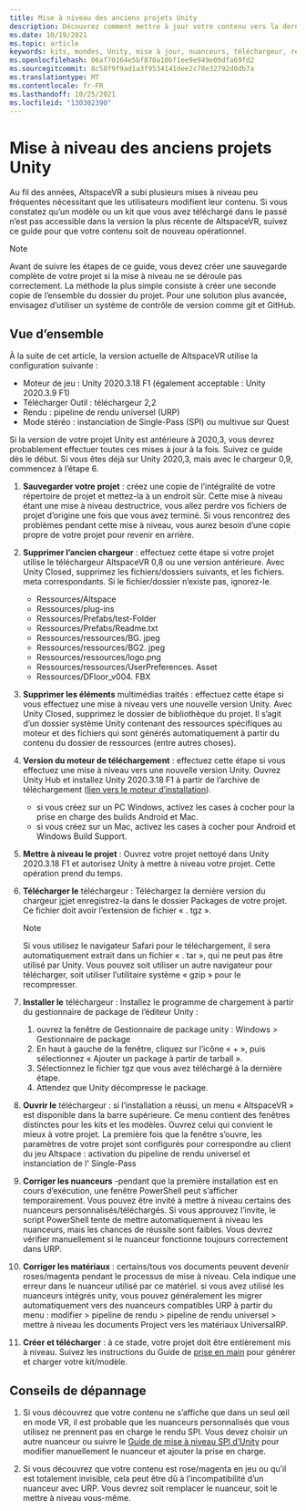 ```yaml
---
title: Mise à niveau des anciens projets Unity
description: Découvrez comment mettre à jour votre contenu vers la dernière version d’Unity.
ms.date: 10/19/2021
ms.topic: article
keywords: kits, mondes, Unity, mise à jour, nuanceurs, téléchargeur, résolution des problèmes
ms.openlocfilehash: 06af70164e5bf870a10bf1ee9e949e09dfa69fd2
ms.sourcegitcommit: 8c58f9f9ad1a3f9534141dee2c78e32792d0db7a
ms.translationtype: MT
ms.contentlocale: fr-FR
ms.lasthandoff: 10/25/2021
ms.locfileid: "130302390"
---
```

<a name="upgrading-old-unity-projects"></a>Mise à niveau des anciens projets Unity
=============================

Au fil des années, AltspaceVR a subi plusieurs mises à niveau peu fréquentes nécessitant que les utilisateurs modifient leur contenu. Si vous constatez qu’un modèle ou un kit que vous avez téléchargé dans le passé n’est pas accessible dans la version la plus récente de AltspaceVR, suivez ce guide pour que votre contenu soit de nouveau opérationnel.

> [!NOTE]
> Avant de suivre les étapes de ce guide, vous devez créer une sauvegarde complète de votre projet si la mise à niveau ne se déroule pas correctement. La méthode la plus simple consiste à créer une seconde copie de l’ensemble du dossier du projet. Pour une solution plus avancée, envisagez d’utiliser un système de contrôle de version comme git et GitHub.

<a name="overview"></a>Vue d’ensemble
---------

À la suite de cet article, la version actuelle de AltspaceVR utilise la configuration suivante :

* Moteur de jeu : Unity 2020.3.18 F1 (également acceptable : Unity 2020.3.9 F1)
* Télécharger Outil : téléchargeur 2,2
* Rendu : pipeline de rendu universel (URP)
* Mode stéréo : instanciation de Single-Pass (SPI) ou multivue sur Quest

Si la version de votre projet Unity est antérieure à 2020,3, vous devrez probablement effectuer toutes ces mises à jour à la fois. Suivez ce guide dès le début. Si vous êtes déjà sur Unity 2020,3, mais avec le chargeur 0,9, commencez à l’étape 6.

1. **Sauvegarder votre projet** : créez une copie de l’intégralité de votre répertoire de projet et mettez-la à un endroit sûr. Cette mise à niveau étant une mise à niveau destructrice, vous allez perdre vos fichiers de projet d’origine une fois que vous avez terminé.
    Si vous rencontrez des problèmes pendant cette mise à niveau, vous aurez besoin d’une copie propre de votre projet pour revenir en arrière.

2. **Supprimer l’ancien chargeur** : effectuez cette étape si votre projet utilise le téléchargeur AltspaceVR 0,8 ou une version antérieure. Avec Unity Closed, supprimez les fichiers/dossiers suivants, et les fichiers. meta correspondants. Si le fichier/dossier n’existe pas, ignorez-le.

    * Ressources/Altspace
    * Ressources/plug-ins
    * Ressources/Prefabs/test-Folder
    * Ressources/Prefabs/Readme.txt
    * Ressources/ressources/BG. jpeg
    * Ressources/ressources/BG2. jpeg
    * Ressources/ressources/logo.png
    * Ressources/ressources/UserPreferences. Asset
    * Ressources/DFloor_v004. FBX

3. **Supprimer les éléments** multimédias traités : effectuez cette étape si vous effectuez une mise à niveau vers une nouvelle version Unity. Avec Unity Closed, supprimez le dossier de bibliothèque du projet. Il s’agit d’un dossier système Unity contenant des ressources spécifiques au moteur et des fichiers qui sont générés automatiquement à partir du contenu du dossier de ressources (entre autres choses).

4. **Version du moteur de téléchargement** : effectuez cette étape si vous effectuez une mise à niveau vers une nouvelle version Unity. Ouvrez Unity Hub et installez Unity 2020.3.18 F1 à partir de l’archive de téléchargement ([lien vers le moteur d’installation](unityhub://2020.3.18f1/a7d1c678663c)).
    * si vous créez sur un PC Windows, activez les cases à cocher pour la prise en charge des builds Android et Mac.
    * si vous créez sur un Mac, activez les cases à cocher pour Android et Windows Build Support.

5. **Mettre à niveau le projet** : Ouvrez votre projet nettoyé dans Unity 2020.3.18 F1 et autorisez Unity à mettre à niveau votre projet.
    Cette opération prend du temps.

6. **Télécharger le** téléchargeur : Téléchargez la dernière version du chargeur [ici](https://aka.ms/AvrUrpUploader)et enregistrez-la dans le dossier Packages de votre projet. Ce fichier doit avoir l’extension de fichier « . tgz ».
    > [!NOTE]
    > Si vous utilisez le navigateur Safari pour le téléchargement, il sera automatiquement extrait dans un fichier « . tar », qui ne peut pas être utilisé par Unity. Vous pouvez soit utiliser un autre navigateur pour télécharger, soit utiliser l’utilitaire système « gzip » pour le recompresser.
    
7. **Installer le** téléchargeur : Installez le programme de chargement à partir du gestionnaire de package de l’éditeur Unity :
    1. ouvrez la fenêtre de Gestionnaire de package unity : Windows > Gestionnaire de package
    2. En haut à gauche de la fenêtre, cliquez sur l’icône « + », puis sélectionnez « Ajouter un package à partir de tarball ».
    3. Sélectionnez le fichier tgz que vous avez téléchargé à la dernière étape.
    4. Attendez que Unity décompresse le package.

8. **Ouvrir le** téléchargeur : si l’installation a réussi, un menu « AltspaceVR » est disponible dans la barre supérieure.
    Ce menu contient des fenêtres distinctes pour les kits et les modèles. Ouvrez celui qui convient le mieux à votre projet.
    La première fois que la fenêtre s’ouvre, les paramètres de votre projet sont configurés pour correspondre au client du jeu Altspace : activation du pipeline de rendu universel et instanciation de l' Single-Pass

9. **Corriger les nuanceurs** -pendant que la première installation est en cours d’exécution, une fenêtre PowerShell peut s’afficher temporairement.
    Vous pouvez être invité à mettre à niveau certains des nuanceurs personnalisés/téléchargés. Si vous approuvez l’invite, le script PowerShell tente de mettre automatiquement à niveau les nuanceurs, mais les chances de réussite sont faibles. Vous devrez vérifier manuellement si le nuanceur fonctionne toujours correctement dans URP.

10. **Corriger les matériaux** : certains/tous vos documents peuvent devenir roses/magenta pendant le processus de mise à niveau. Cela indique une erreur dans le nuanceur utilisé par ce matériel. si vous avez utilisé les nuanceurs intégrés unity, vous pouvez généralement les migrer automatiquement vers des nuanceurs compatibles URP à partir du menu : modifier > pipeline de rendu > pipeline de rendu universel > mettre à niveau les documents Project vers les matériaux UniversalRP.

11. **Créer et télécharger** : à ce stade, votre projet doit être entièrement mis à niveau. Suivez les instructions du Guide de [prise en main](world-building-toolkit-getting-started.md) pour générer et charger votre kit/modèle.

<a name="troubleshooting-tips"></a>Conseils de dépannage
---------------------

1. Si vous découvrez que votre contenu ne s’affiche que dans un seul œil en mode VR, il est probable que les nuanceurs personnalisés que vous utilisez ne prennent pas en charge le rendu SPI. Vous devez choisir un autre nuanceur ou suivre le [Guide de mise à niveau SPI d’Unity](https://docs.unity3d.com/Manual/SinglePassInstancing.html) pour modifier manuellement le nuanceur et ajouter la prise en charge.

2. Si vous découvrez que votre contenu est rose/magenta en jeu ou qu’il est totalement invisible, cela peut être dû à l’incompatibilité d’un nuanceur avec URP. Vous devrez soit remplacer le nuanceur, soit le mettre à niveau vous-même.